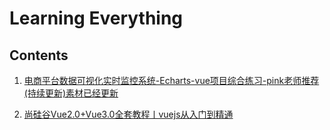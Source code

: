# Learning Everything

## Contents

1. [电商平台数据可视化实时监控系统-Echarts-vue项目综合练习-pink老师推荐(持续更新)素材已经更新](https://www.bilibili.com/video/BV1bh41197p8/?spm_id_from=333.337.search-card.all.click&vd_source=144e5b3f1a35fcc5b99d355b9120abb3)

2. [尚硅谷Vue2.0+Vue3.0全套教程丨vuejs从入门到精通](https://www.bilibili.com/video/BV1Zy4y1K7SH/?spm_id_from=333.1007.top_right_bar_window_custom_collection.content.click&vd_source=144e5b3f1a35fcc5b99d355b9120abb3)


